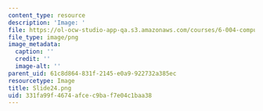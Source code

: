 ```yaml
---
content_type: resource
description: 'Image: '
file: https://ol-ocw-studio-app-qa.s3.amazonaws.com/courses/6-004-computation-structures-spring-2017/331fa99f4674afcec9baf7e04c1baa38_Slide24.png
file_type: image/png
image_metadata:
  caption: ''
  credit: ''
  image-alt: ''
parent_uid: 61c8d864-831f-2145-e0a9-922732a385ec
resourcetype: Image
title: Slide24.png
uid: 331fa99f-4674-afce-c9ba-f7e04c1baa38
---
```

